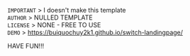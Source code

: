`IMPORTANT` > I doesn't make this template </br>
`AUTHOR` > NULLED TEMPLATE </br>
`LICENSE` > NONE - FREE TO USE </br>
`DEMO` > https://buiquochuy2k1.github.io/switch-landingpage/ <br/>


HAVE FUN!!!

